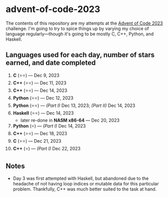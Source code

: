 # advent-of-code-2023
The contents of this repository are my attempts at the [Advent of Code 2023](https://adventofcode.com/2023) challenge. I'm going to try to spice things up by varying my choice of language regularly—though it's going to be mostly C, C++, Python, and Haskell.

## Languages used for each day, number of stars earned, and date completed
1. **C** (⭐⭐) — Dec 9, 2023
2. **C++** (⭐⭐) — Dec 11, 2023
3. **C++** (⭐⭐) — Dec 14, 2023
4. **Python** (⭐⭐) — Dec 12, 2023
5. **Python** (⭐⭐) — _(Part I)_ Dec 13, 2023; _(Part II)_ Dec 14, 2023
6. **Haskell** (⭐⭐) — Dec 14, 2023
   * later re-done in **NASM x86-64** — Dec 20, 2023
7. **Python** (⭐) — _(Part I)_ Dec 14, 2023
8. **C++** (⭐⭐) — Dec 18, 2023
9. **C** (⭐⭐) — Dec 21, 2023
10. **C++** (⭐) — _(Part I)_ Dec 22, 2023

## Notes
* Day 3 was first attempted with Haskell, but abandoned due to the headache of not having loop indices or mutable data for this particular problem. Thankfully, C++ was much better suited to the task at hand.
